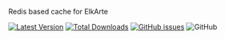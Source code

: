Redis based cache for ElkArte

[![Latest Version](https://img.shields.io/github/release/tinoest/ElkRedisCache.svg)](https://github.com/tinoest/ElkRedisCache/releases)
[![Total Downloads](https://img.shields.io/github/downloads/tinoest/ElkRedisCache/total.svg)](https://github.com/tinoest/ElkRedisCache/releases)
[![GitHub issues](https://img.shields.io/github/issues/tinoest/ElkRedisCache.svg)](https://github.com/tinoest/ElkRedisCache/issues)
![GitHub](https://img.shields.io/github/license/tinoest/ElkRedisCache)

